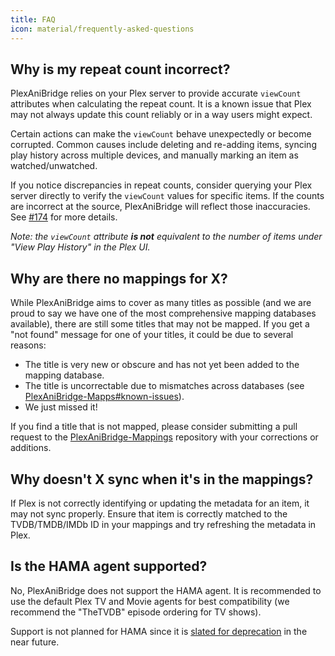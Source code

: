 ```yaml
---
title: FAQ
icon: material/frequently-asked-questions
---
```


## Why is my repeat count incorrect?

PlexAniBridge relies on your Plex server to provide accurate `viewCount` attributes when calculating the repeat count. It is a known issue that Plex may not always update this count reliably or in a way users might expect.

Certain actions can make the `viewCount` behave unexpectedly or become corrupted. Common causes include deleting and re-adding items, syncing play history across multiple devices, and manually marking an item as watched/unwatched.

If you notice discrepancies in repeat counts, consider querying your Plex server directly to verify the `viewCount` values for specific items. If the counts are incorrect at the source, PlexAniBridge will reflect those inaccuracies. See [#174](https://github.com/eliasbenb/PlexAniBridge/issues/174) for more details.

_Note: the `viewCount` attribute **is not** equivalent to the number of items under "View Play History" in the Plex UI._

## Why are there no mappings for X?

While PlexAniBridge aims to cover as many titles as possible (and we are proud to say we have one of the most comprehensive mapping databases available), there are still some titles that may not be mapped. If you get a "not found" message for one of your titles, it could be due to several reasons:

- The title is very new or obscure and has not yet been added to the mapping database.
- The title is uncorrectable due to mismatches across databases (see [PlexAniBridge-Mapps#known-issues](https://github.com/eliasbenb/PlexAniBridge-Mappings#known-issues)).
- We just missed it!

If you find a title that is not mapped, please consider submitting a pull request to the [PlexAniBridge-Mappings](https://github.com/eliasbenb/PlexAniBridge-Mappings) repository with your corrections or additions.

## Why doesn't X sync when it's in the mappings?

If Plex is not correctly identifying or updating the metadata for an item, it may not sync properly. Ensure that item is correctly matched to the TVDB/TMDB/IMDb ID in your mappings and try refreshing the metadata in Plex.

## Is the HAMA agent supported?

No, PlexAniBridge does not support the HAMA agent. It is recommended to use the default Plex TV and Movie agents for best compatibility (we recommend the "TheTVDB" episode ordering for TV shows).

Support is not planned for HAMA since it is [slated for deprecation](https://forums.plex.tv/t/important-information-for-users-running-plex-media-server-on-nvidia-shield-devices/883484) in the near future.

